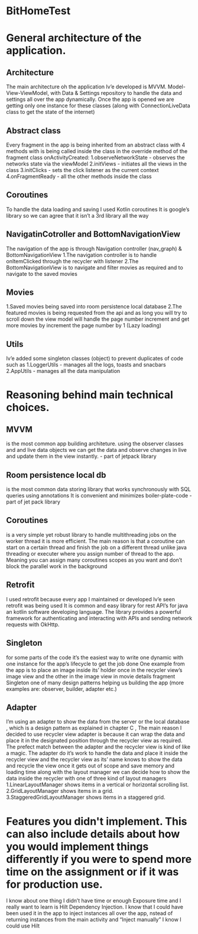 # BitHomeTest


# General architecture of the application.

## Architecture
The main architecture oh the application Iv’e developed is MVVM.
Model-View-ViewModel, with Data & Settings repository to handle the data and settings all over the app dynamically. 
Once the app is opened we are getting only one instance for these classes (along with ConnectionLiveData class to get the state of the internet)

## Abstract class
Every fragment in the app is being inherited from an abstract class with 4 methods with is being called inside the class in the override method of the fragment class onActivityCreated:
1.observeNetworkState - observes the networks state via the viewModel 
2.initViews - initiates all the views in the class 
3.initClicks - sets the click listener as the current context 
4.onFragmentReady - all the other methods inside the class

## Coroutines 
To handle the data loading and saving I used Kotlin coroutines
It is google’s library so we can agree that it isn’t a 3rd library all the way

## NavigatinCotroller and BottomNavigationView
The navigation of the app is through Navigation controller (nav_graph) & BottomNavigationView
1.The navigation controller is to handle onItemClicked through the recycler with listener
2.The BottomNavigationView is to navigate and filter movies as required and to navigate to the saved movies

## Movies
1.Saved movies being saved into room persistence local database
2.The featured movies is being requested from the api and as long you will try to scroll down the view model will handle the page number increment and get more movies by increment the page number by 1 (Lazy loading)

## Utils 
Iv’e added some singleton classes (object) to prevent duplicates of code such as 
1.LoggerUtils - manages all the logs, toasts and snacbars
2.AppUtils - manages all the data manipulation


# Reasoning behind main technical choices.

## MVVM 
is the most common app building architeture.
using the observer classes and and live data objects we can get the data and observe changes in live and update them in the view instantly. - part of jetpack library

## Room persistence local db 
is the most common data storing library that works synchronously with SQL queries using annotations 
It is convenient and minimizes boiler-plate-code - part of jet pack library

## Coroutines 
is a very simple yet robust library to handle multithreading jobs on the worker thread it is more efficient.
The main reason is that a coroutine can start on a certain thread and finish the job on a different thread unlike java threading or executer where you assign number of thread to the app. Meaning you can assign many coroutines scopes as you want and don’t block the parallel work in the background

## Retrofit
I used retrofit because every app  I maintained or developed Iv’e seen retrofit was being used
It is common and easy library for rest API’s  for java an kotlin software developing language. The library provides a powerful framework for authenticating and interacting with APIs and sending network requests with OkHttp. 

## Singleton 
for some parts of the code it’s the easiest way to write one dynamic with one instance for the app’s lifecycle to get the job done 
One example from the app is to place an image inside its’ holder once in the recycler view’s image view and the other  in the image view in movie details fragment
Singleton one of many design patterns helping us building the app (more examples are: observer, builder, adapter etc.)

## Adapter
I’m using an adapter to show the data from the server or the local database , which is a design pattern as explained in chapter C ,
The main reason I decided to use recycler view adapter is because it can wrap the data and place it in the designated position through the recycler view as required. The prefect match between the adapter and the recycler view is kind of like a magic. The adapter do it’s work to handle the data and place it inside the recycler view and the recycler view as its’ name knows to show the data and recycle the view once it gets out of scope and save memory and loading time along with the layout manager we can decide how to show the data inside the recycler with one of three kind of layout managers 
1.LinearLayoutManager shows items in a vertical or horizontal scrolling list.
2.GridLayoutManager shows items in a grid.
3.StaggeredGridLayoutManager shows items in a staggered grid.


# Features you didn't implement. This can also include details about how you would implement things differently if you were to spend more time on the assignment or if it was for production use.

I know about one thing I didn’t have time or enough Exposure time and I really want to learn is Hilt Dependency Injection.
I know that I could have been used it in the app to inject instances all over the app, nstead of returning instances from the main activity and “Inject manually” I know I could use Hilt 
